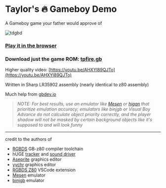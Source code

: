 # Taylor's 🔥 Gameboy Demo

A Gameboy game your father would approve of

![tdgbd](https://github.com/taylorplewe/tdgbd/assets/69979860/57009502-603d-42fc-bffa-14dc956b1333)

### [Play it in the browser](https://taylorplewe.github.io/gbdemo/)

### Download just the game ROM: [tpfire.gb](bin/tpfire.gb)

Higher quality video: [https://youtu.be/AHXYl89QJTo](https://youtu.be/AHXYl89QJTo)

Written in Sharp LR35902 assembly (nearly identical to z80 assembly)

Much help from [gbdev.io](https://gbdev.io/pandocs/)

> *NOTE: For best results, use an emulator like [Mesen](https://mesen.ca) or [higan](https://github.com/higan-emu/higan/releases) that prioritize emulation accuracy; emulators like binjgb or Visual Boy Advance do not calculate object priority correctly, and the player shadow will not be masked by certain background objects like it's supposed to and will look funny*

---
credit to the authors of
- [RGBDS](https://rgbds.gbdev.io/) GB-z80 compiler toolchain
- hUGE [tracker](https://github.com/SuperDisk/hUGETracker) and [sound driver](https://github.com/SuperDisk/hUGEDriver)
- [Aseprite](https://aseprite.org) graphics editor
- [yychr](https://www.romhacking.net/utilities/958/) graphics editor
- [RGBDS Z80](https://marketplace.visualstudio.com/items?itemName=donaldhays.rgbds-z80) VSCode extension
- [Mesen](https://mesen.ca) emulator
- [binjgb](https://github.com/binji/binjgb) emulator
